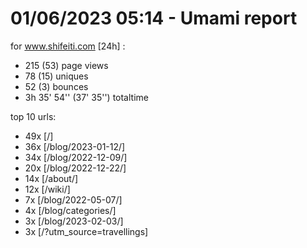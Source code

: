 # 01/06/2023 05:14 - Umami report
for www.shifeiti.com [24h] :

 - 215 (53) page views
 - 78 (15) uniques
 - 52 (3) bounces
 - 3h 35' 54'' (37' 35'') totaltime


top 10 urls:
 - 49x [/]
 - 36x [/blog/2023-01-12/]
 - 34x [/blog/2022-12-09/]
 - 20x [/blog/2022-12-22/]
 - 14x [/about/]
 - 12x [/wiki/]
 - 7x [/blog/2022-05-07/]
 - 4x [/blog/categories/]
 - 3x [/blog/2023-02-03/]
 - 3x [/?utm_source=travellings]


